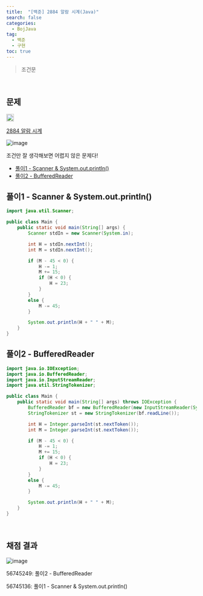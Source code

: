 ```yaml
---
title:  "[백준] 2884 알람 시계(Java)"
search: false
categories: 
  - BojJava
tag:
  - 백준
  - 구현
toc: true
---
```


> 조건문

<br>

## 문제
<img src="https://static.solved.ac/tier_small/3.svg" width="20px"/>

[2884 알람 시계](https://www.acmicpc.net/problem/2884)

![image](https://user-images.githubusercontent.com/87406514/222460986-4ddf8b18-1ccc-420b-be13-a950f9ed388c.png)

조건만 잘 생각해보면 어렵지 않은 문제다!


- [풀이1 - Scanner & System.out.println()](#풀이1---scanner--systemoutprintln)
- [풀이2 - BufferedReader](#풀이2---bufferedreader)


## 풀이1 - Scanner & System.out.println()
```java
import java.util.Scanner;

public class Main {
    public static void main(String[] args) {
        Scanner stdIn = new Scanner(System.in);

        int H = stdIn.nextInt();
        int M = stdIn.nextInt();

        if (M - 45 < 0) {
            H -= 1;
            M += 15;
            if (H < 0) {
                H = 23;
            }
        }
        else {
            M -= 45;
        }

        System.out.println(H + " " + M);
    }
}
```

## 풀이2 - BufferedReader

```java
import java.io.IOException;
import java.io.BufferedReader;
import java.io.InputStreamReader;
import java.util.StringTokenizer;

public class Main {
    public static void main(String[] args) throws IOException {
        BufferedReader bf = new BufferedReader(new InputStreamReader(System.in));
        StringTokenizer st = new StringTokenizer(bf.readLine());

        int H = Integer.parseInt(st.nextToken());
        int M = Integer.parseInt(st.nextToken());

        if (M - 45 < 0) {
            H -= 1;
            M += 15;
            if (H < 0) {
                H = 23;
            }
        }
        else {
            M -= 45;
        }

        System.out.println(H + " " + M);
    }
}
```

<br>

## 채점 결과
![image](https://user-images.githubusercontent.com/87406514/222464954-18653c7c-add6-41b0-8972-39dee21cfd79.png)

56745249: 풀이2 - BufferedReader

56745136: 풀이1 - Scanner & System.out.println()

